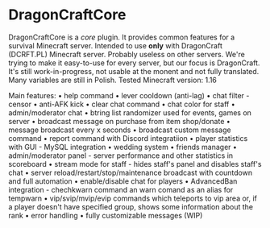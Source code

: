 # DragonCraftCore
DragonCraftCore is a <i>core</i> plugin. It provides common features for a survival Minecraft server.
Intended to use <b>only</b> with DragonCraft (DCRFT.PL) Minecraft server. Probably useless on other servers. We're trying to make it easy-to-use for every server, but our focus is DragonCraft.
It's still work-in-progress, not usable at the monent and not fully translated. Many variables are still in Polish.
Tested Minecraft version: 1.16

Main features:
• help command
• lever cooldown (anti-lag)
• chat filter - censor
• anti-AFK kick
• clear chat command
• chat color for staff
• admin/moderator chat
• btring list randomizer used for events, games on server
• broadcast message on purchase from item shop/donate
• message broadcast every x seconds
• broadcast custom message command
• report command with Discord integratiion
• player statistics with GUI - MySQL integration
• wedding system
• friends manager
• admin/moderator panel - server performance and other statistics in scoreboard
• stream mode for staff - hides staff's panel and disables staff's chat
• server reload/restart/stop/maintenance broadcast with countdown and full automation
• enable/disable chat for players
• AdvancedBan integration - chechkwarn command an warn comand as an alias for tempwarn
• vip/svip/mvip/evip commands which teleports to vip area or, if a player doesn't have specified group, shows some information about the rank
• error handling
• fully customizable messages (WIP)
